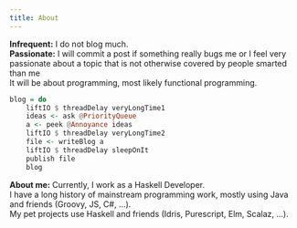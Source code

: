 ```yaml
---
title: About
---
```


**Infrequent:** I do not blog much.  
**Passionate:**  I will commit a post if something really bugs me or I feel very passionate about a topic that is not otherwise covered by people smarted than me  
It will be about programming, most likely functional programming.  

``` haskell
blog = do 
    liftIO $ threadDelay veryLongTime1
    ideas <- ask @PriorityQueue
    a <- peek @Annoyance ideas
    liftIO $ threadDelay veryLongTime2
    file <- writeBlog a 
    liftIO $ threadDelay sleepOnIt 
    publish file
    blog
```

**About me:** Currently, I work as a Haskell Developer.  
I have a long history of mainstream programming work, mostly using Java and friends (Groovy, JS, C#, ...).  
My pet projects use Haskell and friends (Idris, Purescript, Elm, Scalaz, ...).
 
